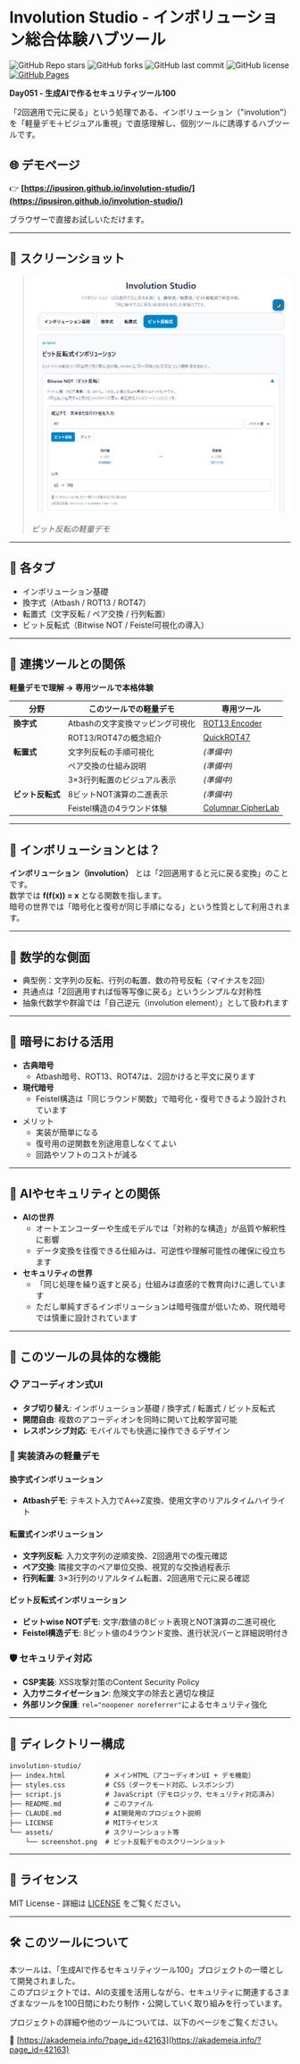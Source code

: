 <!--
---
title: Involution Studio
category: classical-cryptography
difficulty: 1
description: Lightweight hub to explore "apply twice to get back" transforms with visual mini-demos and links to dedicated tools.
tags: [involution, cryptography, education, visualization]
demo: https://ipusiron.github.io/involution-studio/
---
-->

# Involution Studio - インボリューション総合体験ハブツール

![GitHub Repo stars](https://img.shields.io/github/stars/ipusiron/involution-studio?style=social)
![GitHub forks](https://img.shields.io/github/forks/ipusiron/involution-studio?style=social)
![GitHub last commit](https://img.shields.io/github/last-commit/ipusiron/involution-studio)
![GitHub license](https://img.shields.io/github/license/ipusiron/involution-studio)
[![GitHub Pages](https://img.shields.io/badge/demo-GitHub%20Pages-blue?logo=github)](https://ipusiron.github.io/involution-studio/)


**Day051 - 生成AIで作るセキュリティツール100**

「2回適用で元に戻る」という処理である、インボリューション（"involution"）を「軽量デモ＋ビジュアル重視」で直感理解し、個別ツールに誘導するハブツールです。

## 🌐 デモページ

👉 **[https://ipusiron.github.io/involution-studio/](https://ipusiron.github.io/involution-studio/)**

ブラウザーで直接お試しいただけます。

---

## 📸 スクリーンショット

> ![ビット反転の軽量デモ](assets/screenshot.png)  
>
> *ビット反転の軽量デモ*

---

## 📑 各タブ
- インボリューション基礎
- 換字式（Atbash / ROT13 / ROT47）
- 転置式（文字反転 / ペア交換 / 行列転置）
- ビット反転式（Bitwise NOT / Feistel可視化の導入）

---

## 🔗 連携ツールとの関係

**軽量デモで理解 → 専用ツールで本格体験**

| 分野 | このツールでの軽量デモ | 専用ツール |
|------|---------------------|----------|
| **換字式** | Atbashの文字変換マッピング可視化 | [ROT13 Encoder](https://ipusiron.github.io/rot13-encoder/) |
| | ROT13/ROT47の概念紹介 | [QuickROT47](https://ipusiron.github.io/quick-rot47/) |
| **転置式** | 文字列反転の手順可視化 | *(準備中)* |
| | ペア交換の仕組み説明 | *(準備中)* |
| | 3×3行列転置のビジュアル表示 | *(準備中)* |
| **ビット反転式** | 8ビットNOT演算の二進表示 | *(準備中)* |
| | Feistel構造の4ラウンド体験 | [Columnar CipherLab](https://ipusiron.github.io/columnar-cipherlab/) |

---

## 🔄 インボリューションとは？

**インボリューション（involution）** とは「2回適用すると元に戻る変換」のことです。  
数学では **f(f(x)) = x** となる関数を指します。  
暗号の世界では「暗号化と復号が同じ手順になる」という性質として利用されます。  

---

## 🧮 数学的な側面
- 典型例：文字列の反転、行列の転置、数の符号反転（マイナスを2回）  
- 共通点は「2回適用すれば恒等写像に戻る」というシンプルな対称性  
- 抽象代数学や群論では「自己逆元（involution element）」として扱われます  

---

## 🔐 暗号における活用
- **古典暗号**  
  - Atbash暗号、ROT13、ROT47は、2回かけると平文に戻ります  
- **現代暗号**  
  - Feistel構造は「同じラウンド関数」で暗号化・復号できるよう設計されています  
- メリット  
  - 実装が簡単になる  
  - 復号用の逆関数を別途用意しなくてよい  
  - 回路やソフトのコストが減る  

---

## 🤖 AIやセキュリティとの関係
- **AIの世界**  
  - オートエンコーダーや生成モデルでは「対称的な構造」が品質や解釈性に影響  
  - データ変換を往復できる仕組みは、可逆性や理解可能性の確保に役立ちます  
- **セキュリティの世界**  
  - 「同じ処理を繰り返すと戻る」仕組みは直感的で教育向けに適しています  
  - ただし単純すぎるインボリューションは暗号強度が低いため、現代暗号では慎重に設計されています  

---

## 🎯 このツールの具体的な機能

### 📋 アコーディオン式UI
- **タブ切り替え**: インボリューション基礎 / 換字式 / 転置式 / ビット反転式
- **開閉自由**: 複数のアコーディオンを同時に開いて比較学習可能
- **レスポンシブ対応**: モバイルでも快適に操作できるデザイン

### 🧮 実装済みの軽量デモ

#### **換字式インボリューション**
- **Atbashデモ**: テキスト入力でA↔Z変換、使用文字のリアルタイムハイライト

#### **転置式インボリューション**  
- **文字列反転**: 入力文字列の逆順変換、2回適用での復元確認
- **ペア交換**: 隣接文字のペア単位交換、視覚的な交換過程表示
- **行列転置**: 3×3行列のリアルタイム転置、2回適用で元に戻る確認

#### **ビット反転式インボリューション**
- **ビットwise NOTデモ**: 文字/数値の8ビット表現とNOT演算の二進可視化  
- **Feistel構造デモ**: 8ビット値の4ラウンド変換、進行状況バーと詳細説明付き

### 🛡️ セキュリティ対応
- **CSP実装**: XSS攻撃対策のContent Security Policy
- **入力サニタイゼーション**: 危険文字の除去と適切な検証
- **外部リンク保護**: `rel="noopener noreferrer"`によるセキュリティ強化  

---

## 📁 ディレクトリー構成

```
involution-studio/
├── index.html          # メインHTML（アコーディオンUI + デモ機能）
├── styles.css          # CSS（ダークモード対応、レスポンシブ）
├── script.js           # JavaScript（デモロジック、セキュリティ対応済み）
├── README.md           # このファイル
├── CLAUDE.md           # AI開発用のプロジェクト説明
├── LICENSE             # MITライセンス
└── assets/             # スクリーンショット等
    └── screenshot.png  # ビット反転デモのスクリーンショット
```

---

## 📄 ライセンス

MIT License - 詳細は [LICENSE](LICENSE) をご覧ください。

---

## 🛠 このツールについて

本ツールは、「生成AIで作るセキュリティツール100」プロジェクトの一環として開発されました。  
このプロジェクトでは、AIの支援を活用しながら、セキュリティに関連するさまざまなツールを100日間にわたり制作・公開していく取り組みを行っています。

プロジェクトの詳細や他のツールについては、以下のページをご覧ください。  

🔗 [https://akademeia.info/?page_id=42163](https://akademeia.info/?page_id=42163)

